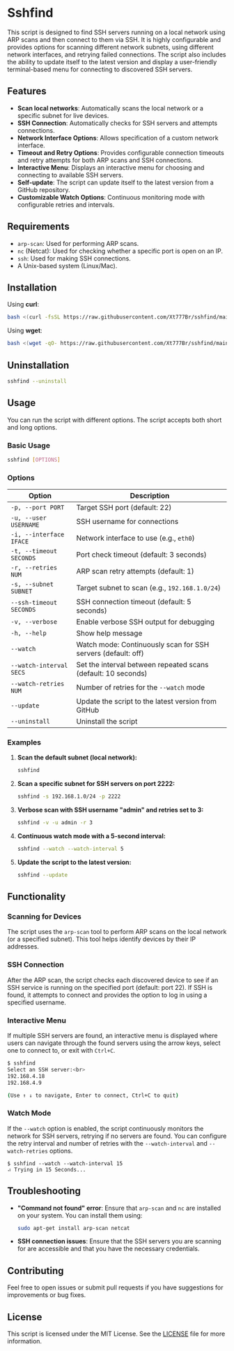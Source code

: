 # Sshfind

This script is designed to find SSH servers running on a local network using ARP scans and then connect to them via SSH. It is highly configurable and provides options for scanning different network subnets, using different network interfaces, and retrying failed connections. The script also includes the ability to update itself to the latest version and display a user-friendly terminal-based menu for connecting to discovered SSH servers.

## Features

- **Scan local networks**: Automatically scans the local network or a specific subnet for live devices.
- **SSH Connection**: Automatically checks for SSH servers and attempts connections.
- **Network Interface Options**: Allows specification of a custom network interface.
- **Timeout and Retry Options**: Provides configurable connection timeouts and retry attempts for both ARP scans and SSH connections.
- **Interactive Menu**: Displays an interactive menu for choosing and connecting to available SSH servers.
- **Self-update**: The script can update itself to the latest version from a GitHub repository.
- **Customizable Watch Options**: Continuous monitoring mode with configurable retries and intervals.

## Requirements

- `arp-scan`: Used for performing ARP scans.
- `nc` (Netcat): Used for checking whether a specific port is open on an IP.
- `ssh`: Used for making SSH connections.
- A Unix-based system (Linux/Mac).

## Installation

Using **curl**:
```bash
bash <(curl -fsSL https://raw.githubusercontent.com/Xt777Br/sshfind/main/install.sh)
```

Using **wget**:
```bash
bash <(wget -qO- https://raw.githubusercontent.com/Xt777Br/sshfind/main/install.sh)
```

## Uninstallation

```bash
sshfind --uninstall
```

## Usage

You can run the script with different options. The script accepts both short and long options.

### Basic Usage

```bash
sshfind [OPTIONS]
```

### Options

| Option                  | Description                                                                 |
|-------------------------|-----------------------------------------------------------------------------|
| `-p, --port PORT`        | Target SSH port (default: 22)                                                |
| `-u, --user USERNAME`    | SSH username for connections                                                |
| `-i, --interface IFACE`  | Network interface to use (e.g., `eth0`)                                     |
| `-t, --timeout SECONDS`  | Port check timeout (default: 3 seconds)                                      |
| `-r, --retries NUM`      | ARP scan retry attempts (default: 1)                                         |
| `-s, --subnet SUBNET`    | Target subnet to scan (e.g., `192.168.1.0/24`)                              |
| `--ssh-timeout SECONDS`  | SSH connection timeout (default: 5 seconds)                                 |
| `-v, --verbose`          | Enable verbose SSH output for debugging                                     |
| `-h, --help`             | Show help message                                                            |
| `--watch`                | Watch mode: Continuously scan for SSH servers (default: off)                |
| `--watch-interval SECS`  | Set the interval between repeated scans (default: 10 seconds)               |
| `--watch-retries NUM`    | Number of retries for the `--watch` mode                       |
| `--update`               | Update the script to the latest version from GitHub                         |
| `--uninstall`               | Uninstall the script                                                      |

### Examples

1. **Scan the default subnet (local network):**

   ```bash
   sshfind
   ```

2. **Scan a specific subnet for SSH servers on port 2222:**

   ```bash
   sshfind -s 192.168.1.0/24 -p 2222
   ```

3. **Verbose scan with SSH username "admin" and retries set to 3:**

   ```bash
   sshfind -v -u admin -r 3
   ```

4. **Continuous watch mode with a 5-second interval:**

   ```bash
   sshfind --watch --watch-interval 5
   ```

5. **Update the script to the latest version:**

   ```bash
   sshfind --update
   ```

## Functionality

### Scanning for Devices

The script uses the `arp-scan` tool to perform ARP scans on the local network (or a specified subnet). This tool helps identify devices by their IP addresses.

### SSH Connection

After the ARP scan, the script checks each discovered device to see if an SSH service is running on the specified port (default: port 22). If SSH is found, it attempts to connect and provides the option to log in using a specified username.

### Interactive Menu

If multiple SSH servers are found, an interactive menu is displayed where users can navigate through the found servers using the arrow keys, select one to connect to, or exit with `Ctrl+C`.

```bash
$ sshfind
Select an SSH server:<br>
192.168.4.18
192.168.4.9

(Use ↑ ↓ to navigate, Enter to connect, Ctrl+C to quit)
```


### Watch Mode

If the `--watch` option is enabled, the script continuously monitors the network for SSH servers, retrying if no servers are found. You can configure the retry interval and number of retries with the `--watch-interval` and `--watch-retries` options.
```
$ sshfind --watch --watch-interval 15
⠴ Trying in 15 Seconds...
```

## Troubleshooting

- **"Command not found" error**: Ensure that `arp-scan` and `nc` are installed on your system. You can install them using:
  ```bash
  sudo apt-get install arp-scan netcat
  ```

- **SSH connection issues**: Ensure that the SSH servers you are scanning for are accessible and that you have the necessary credentials.

## Contributing

Feel free to open issues or submit pull requests if you have suggestions for improvements or bug fixes.

## License

This script is licensed under the MIT License. See the [LICENSE](LICENSE) file for more information.

